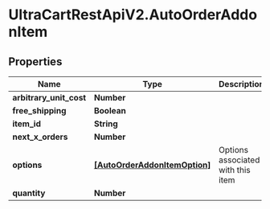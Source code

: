 # UltraCartRestApiV2.AutoOrderAddonItem

## Properties

Name | Type | Description | Notes
------------ | ------------- | ------------- | -------------
**arbitrary_unit_cost** | **Number** |  | [optional] 
**free_shipping** | **Boolean** |  | [optional] 
**item_id** | **String** |  | [optional] 
**next_x_orders** | **Number** |  | [optional] 
**options** | [**[AutoOrderAddonItemOption]**](AutoOrderAddonItemOption.md) | Options associated with this item | [optional] 
**quantity** | **Number** |  | [optional] 


